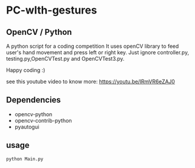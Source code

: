 # PC-wIth-gestures
## OpenCV / Python
A python script for a coding competition
It uses openCV library to feed user's hand movement and press left or right key.
Just ignore controller.py, testing.py,OpenCVTest.py and OpenCVTest3.py.

Happy coding :)

see this youtube video to know more:
https://youtu.be/lRmVR6eZAJ0

## Dependencies
- opencv-python
- opencv-contrib-python
- pyautogui

## usage
```
python Main.py
```
